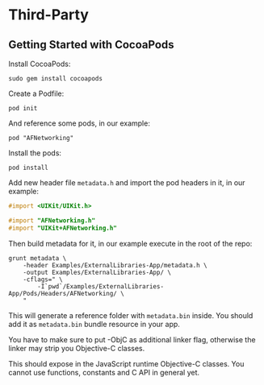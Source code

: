 # Third-Party

## Getting Started with CocoaPods

Install CocoaPods:
```shell
sudo gem install cocoapods
```

Create a Podfile:
```shell
pod init
```

And reference some pods, in our example:
```shell
pod "AFNetworking"
```

Install the pods:
```shell
pod install
```

Add new header file `metadata.h` and import the pod headers in it, in our example:
```objective-c
#import <UIKit/UIKit.h>

#import "AFNetworking.h"
#import "UIKit+AFNetworking.h"
```

Then build metadata for it, in our example execute in the root of the repo:
```
grunt metadata \
	-header Examples/ExternalLibraries-App/metadata.h \
	-output Examples/ExternalLibraries-App/ \
	-cflags=" \
		-I`pwd`/Examples/ExternalLibraries-App/Pods/Headers/AFNetworking/ \
	"
```
This will generate a reference folder with `metadata.bin` inside.
You should add it as `metadata.bin` bundle resource in your app.

You have to make sure to put -ObjC as additional linker flag, otherwise the linker may strip you Objective-C classes.

This should expose in the JavaScript runtime Objective-C classes.
You cannot use functions, constants and C API in general yet.
